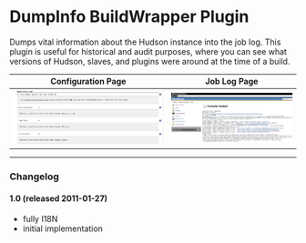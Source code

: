 # DumpInfo BuildWrapper Plugin

  

Dumps vital information about the Hudson instance into the job log. This
plugin is useful for historical and audit purposes, where you can see
what versions of Hudson, slaves, and plugins were around at the time of
a build.

  

| Configuration Page                                                                                                                 | Job Log Page                                                                                                                    |
|------------------------------------------------------------------------------------------------------------------------------------|---------------------------------------------------------------------------------------------------------------------------------|
| ![](docs/images/screenshot-config-1.0.png) | ![](docs/images/screenshot-log-1.0.png) |

  

------------------------------------------------------------------------

  

### Changelog

#### 1.0 (released 2011-01-27)

-   fully I18N
-   initial implementation
